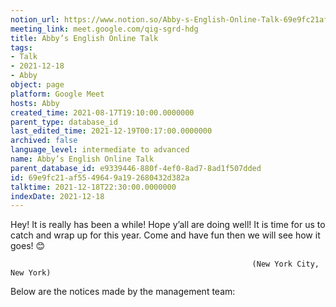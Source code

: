```yaml
---
notion_url: https://www.notion.so/Abby-s-English-Online-Talk-69e9fc21af5549649a192680432d382a
meeting_link: meet.google.com/qig-sgrd-hdg
title: Abby’s English Online Talk
tags:
- Talk
- 2021-12-18
- Abby
object: page
platform: Google Meet
hosts: Abby
created_time: 2021-08-17T19:10:00.0000000
parent_type: database_id
last_edited_time: 2021-12-19T00:17:00.0000000
archived: false
language_level: intermediate to advanced
name: Abby’s English Online Talk
parent_database_id: e9339446-880f-4ef0-8ad7-8ad1f507dded
id: 69e9fc21-af55-4964-9a19-2680432d382a
talktime: 2021-12-18T22:30:00.0000000
indexDate: 2021-12-18
---
```


Hey! It is really has been a while! Hope y’all are doing well! It is time for us to catch and wrap up for this year. Come and have fun then we will see how it goes! 😊



                                                          (New York City, New York)



Below are the notices made by the management team:


